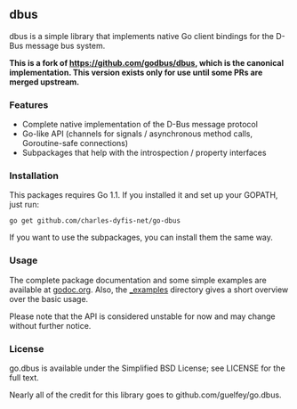 dbus
----

dbus is a simple library that implements native Go client bindings for the
D-Bus message bus system.

**This is a fork of https://github.com/godbus/dbus, which is the canonical
implementation.  This version exists only for use until some PRs are merged
upstream.**

### Features

* Complete native implementation of the D-Bus message protocol
* Go-like API (channels for signals / asynchronous method calls, Goroutine-safe connections)
* Subpackages that help with the introspection / property interfaces

### Installation

This packages requires Go 1.1. If you installed it and set up your GOPATH, just run:

```
go get github.com/charles-dyfis-net/go-dbus
```

If you want to use the subpackages, you can install them the same way.

### Usage

The complete package documentation and some simple examples are available at
[godoc.org](http://godoc.org/github.com/charles-dyfis-net/go-dbus). Also, the
[_examples](https://github.com/charles-dyfis-net/go-dbus/tree/master/_examples) directory
gives a short overview over the basic usage. 

Please note that the API is considered unstable for now and may change without
further notice.

### License

go.dbus is available under the Simplified BSD License; see LICENSE for the full
text.

Nearly all of the credit for this library goes to github.com/guelfey/go.dbus.
